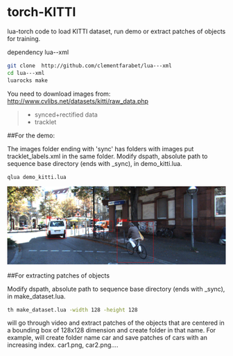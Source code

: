 torch-KITTI
===========

lua-torch code to load KITTI dataset, run demo or extract patches of objects for training.

dependency lua--xml

```bash
git clone  http://github.com/clementfarabet/lua---xml
cd lua---xml
luarocks make
```
 You need to download images from: http://www.cvlibs.net/datasets/kitti/raw_data.php 
 > - synced+rectified data
 > - tracklet
 
##For the demo:

The images folder ending with 'sync' has folders with images put tracklet_labels.xml in the same folder.
Modify dspath, absolute path to sequence base directory (ends with _sync), in demo_kitti.lua.

```bash
qlua demo_kitti.lua
```

![](kitti_city.png)

##For extracting patches of objects

Modify dspath, absolute path to sequence base directory (ends with _sync), in make_dataset.lua. 

```bash
th make_dataset.lua -width 128 -height 128
```
will go through video and extract patches of the objects that are centered in a bounding box of 128x128 dimension and create folder in that name. For example, will create folder name car and save patches of cars with an increasing index. car1.png, car2.png....





